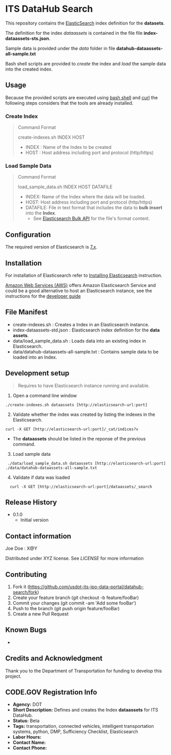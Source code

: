 # ITS DataHub Search

This repository contains the [ElasticSearch](https://www.elastic.co/products/elasticsearch) index definition for the **datasets**.

The definition for the index *dataassets* is contained in the file file **index-dataassets-sts.json**.

Sample data is provided under the *data* folder in file **datahub-dataassets-all-sample.txt**

Bash shell scripts are provided to *create* the index and *load* the sample data into the created index.

## Usage
Because the provided scripts are executed using [bash shell](https://www.gnu.org/software/bash/) and [curl](https://curl.haxx.se/) the following steps considers that the tools are already installed.

### Create Index

> Command Format
> 
> create-indexes.sh INDEX HOST
> - INDEX : Name of the Index to be created
> - HOST : Host address including port and protocol (http/https)

### Load Sample Data

> Command Format
>
> load_sample_data.sh INDEX HOST DATAFILE
> - INDEX: Name of the Index where the data will be loaded.
> - HOST: Host address including port and protocol (http/https)
> - DATAFILE: File in text format that includes the data to **bulk insert** into the **Index**.
>   - See [Elasticsearch Bulk API](https://www.elastic.co/guide/en/elasticsearch/reference/current/docs-bulk.html) for the file's format content.


## Configuration

The required version of Elasticsearch is  [7.x](https://www.elastic.co/downloads/elasticsearch).

## Installation
For installation of Elasticsearch refer to [Installing Elasticsearch](https://www.elastic.co/guide/en/elasticsearch/reference/current/install-elasticsearch.html) instruction.

[Amazon Web Services (AWS)](https://aws.amazon.com/) offers Amazon Elasticsearch Service and could be a good alternative to host an Elasticsearch instance, see the instructions for the [developer guide](https://docs.aws.amazon.com/elasticsearch-service/latest/developerguide)

## File Manifest
* create-indexes.sh : Creates a Index in an Elasticsearch instance.
* index-dataassets-std.json : Elasticsearch index definition for the **data assets**.
* data/load_sample_data.sh : Loads data into an existing index in Elasticsearch.
* data/datahub-dataassets-all-sample.txt : Contains sample data to be loaded into an Index.



## Development setup
> Requires to have Elasticsearch instance running and available.
1. Open a command line window
```shell
./create-indexes.sh dataassets [http://elasticsearch-url:port]
```
2. Validate whether the index was created by listing the indexes in the Elasticsearch.
```shell
curl -X GET [http://elasticsearch-url:port]/_cat/indices?v
```
  * The **dataassets** should be listed in the reponse of the previous command.

3. Load sample data
```shell
 ./data/load_sample_data.sh dataassets [http://elasticsearch-url:port] ./data/datahub-dataassets-all-sample.txt
```

4. Validate if data was loaded
```shell
  curl -X GET [http://elasticsearch-url:port]/dataassets/_search
```

## Release History
* 0.1.0
  * Initial version


## Contact information
Joe Doe : X@Y

Distributed under XYZ license. See *LICENSE* for more information

## Contributing
1. Fork it (https://github.com/usdot-its-jpo-data-portal/datahub-search/fork)
2. Create your feature branch (git checkout -b feature/fooBar)
3. Commit your changes (git commit -am 'Add some fooBar')
4. Push to the branch (git push origin feature/fooBar)
5. Create a new Pull Request

## Known Bugs
*

## Credits and Acknowledgment
Thank you to the Department of Transportation for funding to develop this project.

## CODE.GOV Registration Info
* __Agency:__ DOT
* __Short Description:__ Defines and creates the Index **dataassets** for ITS DataHub.
* __Status:__ Beta
* __Tags:__ transportation, connected vehicles, intelligent transportation systems, python, DMP, Sufficiency Checklist, Elasticsearch
* __Labor Hours:__
* __Contact Name:__
* __Contact Phone:__
